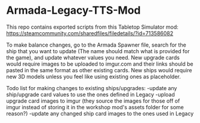# Armada-Legacy-TTS-Mod

This repo contains exported scripts from this Tabletop Simulator mod: https://steamcommunity.com/sharedfiles/filedetails/?id=713586082

To make balance changes, go to the Armada Spawner file, search for the ship that you want to update (The name should match what is provided for the game), and update whatever values you need.
New upgrade cards would require images to be uploaded to imgur.com and their links should be pasted in the same format as other existing cards.
New ships would require new 3D models unless you feel like using existing ones as placeholder.

Todo list for making changes to existing ships/upgrades:
-update any ship/upgrade card values to use the ones defined in Legacy
-upload upgrade card images to imgur (they source the images for those off of imgur instead of storing it in the workshop mod's assets folder for some reason?)
-update any changed ship card images to the ones used in Legacy
